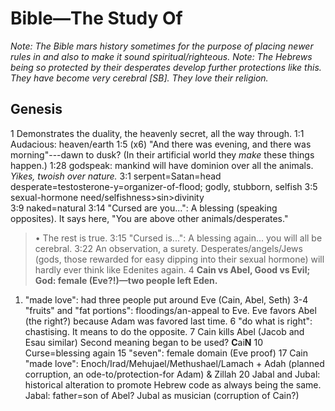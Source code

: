 # Bible—The Study Of

*Note: The Bible mars history sometimes for the purpose of placing newer rules in and also to make it sound spiritual/righteous.*
*Note: The Hebrews being so protected by their desperates develop further protections like this. They have become very cerebral \[SB\]. They love their religion.*

## Genesis

1     Demonstrates the duality, the heavenly secret, all the way through.
1:1   Audacious: heaven/earth
1:5   (x6) "And there was evening, and there was morning"---dawn to dusk?
(In their artificial world they *make* these things happen.)
1:28  godspeak: mankind will have dominion over all the animals. *Yikes, twoish over nature.*
3:1   serpent=Satan=head desperate=testosterone-y=organizer-of-flood; godly, stubborn, selfish
3:5   sexual-hormone need/selfishness\>sin\>divinity\
3:9   naked=natural
3:14  "Cursed are you...": A blessing (speaking opposites). It says here, "You are above other animals/desperates."
  > • The rest is true.
3:15  "Cursed is...": A blessing again... you will all be cerebral.
3:22  An observation, a surety. Desperates/angels/Jews (gods, those rewarded for easy dipping into their sexual hormone) will hardly ever think like Edenites again.
4     **Cain vs Abel, Good vs Evil; God: female (Eve?!)—two people left Eden.**
  1.  "made love": had three people put around Eve (Cain, Abel, Seth)
  3-4 "fruits" and "fat portions": floodings/an-appeal to Eve. Eve favors Abel (the right?) because Adam was favored last time.
  6   "do what is right": chastising. It means to do the opposite.
  7   Cain kills Abel (Jacob and Esau similar)
      Second meaning began to be used? **C**ai**N**
  10  Curse=blessing again
  15  "seven": female domain (Eve proof)
  17  Cain "made love": Enoch/Irad/Mehujael/Methushael/Lamach + Adah (planned corruption, an ode-to/protection-for Adam) & Zillah
  20 Jabal and Jubal: historical alteration to promote Hebrew code as always being the same.
    Jabal: father=son of Abel?
    Jubal as musician (corruption of Cain?)
